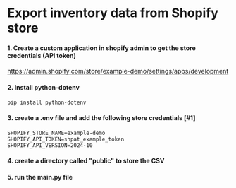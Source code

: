 # Export inventory data from Shopify store

#### 1. Create a custom application in shopify admin to get the store credentials (API token)
https://admin.shopify.com/store/example-demo/settings/apps/development

#### 2. Install python-dotenv 
```
pip install python-dotenv
```

#### 3. create a .env file and add the following store credentials [#1]
```
SHOPIFY_STORE_NAME=example-demo
SHOPIFY_API_TOKEN=shpat_example_token
SHOPIFY_API_VERSION=2024-10
```

#### 4. create a directory called "public" to store the CSV

#### 5. run the main.py file